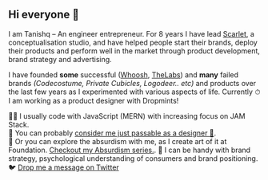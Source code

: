 ## Hi everyone 👋

I am Tanishq – An engineer entrepreneur. For 8 years I have lead [Scarlet](https://bescarlet.com), a conceptualisation studio, and have helped people start their brands, deploy their products and perform well in the market through product development, brand strategy and advertising.

I have founded **some** successful ([Whoosh](https://wearwhoosh.com), [TheLabs](https://thelabs.in)) and **many** failed brands _(Codecostume, Private Cubicles, Logodeer.. etc)_ and products over the last few years as I experimented with various aspects of life. Currently ⏱ I am working as a product designer with Dropmints!

👨‍💻 I usually code with JavaScript (MERN) with increasing focus on JAM Stack.  
🕺 You can probably [consider me just passable as a designer 🤭](https://www.behance.net/tanishqsh).  
🎨 Or you can explore the absurdism with me, as I create art of it at Foundation. [Checkout my Absurdism series.](https://foundation.app/@tanishq). 
🧠 I can be handy with brand strategy, psychological understanding of consumers and brand positioning.  
🐦 [Drop me a message on Twitter](https://twitter.com/tanishqxyz)
